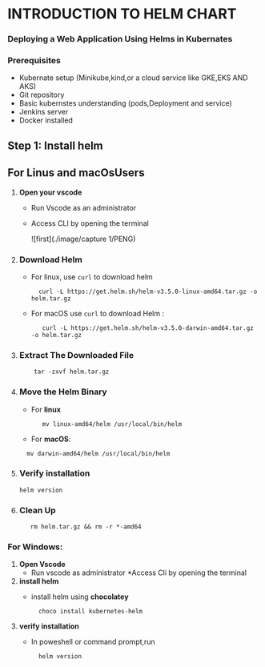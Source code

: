 # INTRODUCTION TO HELM CHART
### Deploying a Web Application Using Helms in Kubernates
### Prerequisites
* Kubernate setup (Minikube,kind,or a cloud service like GKE,EKS AND AKS)
* Git repository
* Basic kubernstes understanding (pods,Deployment and service)
* Jenkins server
* Docker installed
## Step 1: Install helm
## For Linus and macOsUsers
1. **Open your vscode**
   * Run Vscode as an administrator
   * Access CLI by opening the terminal
     
        ![first](./image/capture 1/PENG)
  
2. ### Download Helm
   
     * For linux, use `curl` to download helm

       ```
         curl -L https://get.helm.sh/helm-v3.5.0-linux-amd64.tar.gz -o helm.tar.gz
       ```

      *  For macOS use `curl` to download Helm :

          ```
             curl -L https://get.helm.sh/helm-v3.5.0-darwin-amd64.tar.gz -o helm.tar.gz
          ```

4.  ### Extract The Downloaded File

     ```
         tar -zxvf helm.tar.gz
      ```

5.  ### Move the Helm Binary
    * For **linux**

        ```
           mv linux-amd64/helm /usr/local/bin/helm 
        ```              
    
    * For **macOS**:

    ```       
      mv darwin-amd64/helm /usr/local/bin/helm
    ```                    
           
  7. ### Verify installation

        ```
        helm version
       ```    
 8. ### Clean Up

        
           rm helm.tar.gz && rm -r *-amd64
         
            
      
### For Windows:
  1. **Open Vscode**
       * Run vscode as administrator
       *Access Cli by opening the terminal
  2. **install helm**
      * install helm using **chocolatey**

        ```
          choco install kubernetes-helm
         ```
  3. **verify installation**
      * In poweshell or command prompt,run

        ```
          helm version
        ```
        

